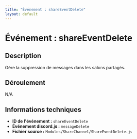 ```yaml
---
title: "Événement : shareEventDelete"
layout: default
---
```


# Événement : shareEventDelete

## Description

Gère la suppression de messages dans les salons partagés.

## Déroulement

N/A

## Informations techniques

- **ID de l'événement :** `shareEventDelete`
- **Événement discord.js :** `messageDelete`
- **Fichier source :** `Modules/ShareChannel/ShareEventDelete.js`
